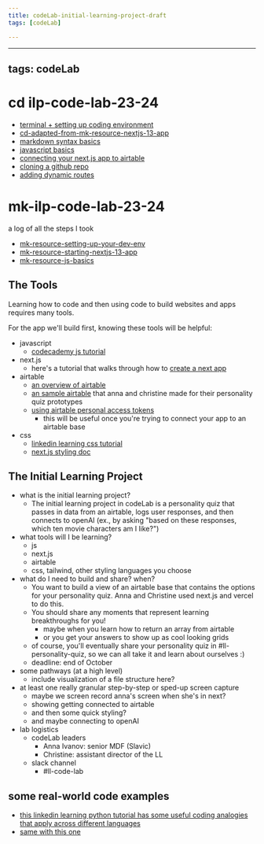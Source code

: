 ```yaml
---
title: codeLab-initial-learning-project-draft
tags: [codeLab]

---
```


---
tags: codeLab
---

# cd ilp-code-lab-23-24
* [terminal + setting up coding environment](https://hackmd.io/tDt-lhlZSninMyKj8S3xUA)
* [cd-adapted-from-mk-resource-nextjs-13-app](https://hackmd.io/T68tvR_YT5Og8X6JYb6pqw)
* [markdown syntax basics](https://hackmd.io/im0mHRWDRWakfC5JS84e_w?both)
* [javascript basics](https://hackmd.io/qz_n8IV4QAepX2Sha2bZew)
* [connecting your next.js app to airtable](https://hackmd.io/AhBpXa0TRneC0H_6QizCeA)
* [cloning a github repo](https://hackmd.io/KuxRCUEjTGuwZHMoWV7BJw)
* [adding dynamic routes](https://nextjs.org/docs/pages/building-your-application/routing/dynamic-routes)

# mk-ilp-code-lab-23-24

a log of all the steps I took

- [mk-resource-setting-up-your-dev-env](/1ym5sQYWQpycSLoQ3dnfCA)
- [mk-resource-starting-nextjs-13-app](/VUB0ZVLBQCa7DISuWKxchg)
- [mk-resource-js-basics](/vB8EsXlcTjym8yscIz7Dgg)



## The Tools

Learning how to code and then using code to build websites and apps requires many tools.

For the app we'll build first, knowing these tools will be helpful:
* javascript
    * [codecademy js tutorial](https://www.codecademy.com/learn/introduction-to-javascript)
* next.js
    * here's a tutorial that walks through how to [create a next app](https://nextjs.org/docs/app/building-your-application)
* airtable
    * [an overview of airtable](https://www.airtable.com/guides/start/airtable-basics)
    * [an sample airtable](https://airtable.com/app8kRRfha0CQ1hG2?) that anna and christine made for their personality quiz prototypes
    * [using airtable personal access tokens](https://airtable.com/developers/web/guides/personal-access-tokens)
        * this will be useful once you're trying to connect your app to an airtable base
* css
    * [linkedin learning css tutorial](https://www.linkedin.com/learning/css-essential-training-3)
    * [next.js styling doc](https://nextjs.org/docs/app/building-your-application/styling)

## The Initial Learning Project
- what is the initial learning project?
    - The initial learning project in codeLab is a personality quiz that passes in data from an airtable, logs user responses, and then connects to openAI (ex., by asking "based on these responses, which ten movie characters am I like?")
- what tools will I be learning?
    - js
    - next.js
    - airtable
    - css, tailwind, other styling languages you choose
- what do I need to build and share? when?
    - You want to build a view of an airtable base that contains the options for your personality quiz. Anna and Christine used next.js and vercel to do this. 
    - You should share any moments that represent learning breakthroughs for you!
        - maybe when you learn how to return an array from airtable
        - or you get your answers to show up as cool looking grids
    - of course, you'll eventually share your personality quiz in #ll-personality-quiz, so we can all take it and learn about ourselves :) 
    - deadline: end of October
- some pathways (at a high level)
    - include visualization of a file structure here?
- at least one really granular step-by-step or sped-up screen capture
    - maybe we screen record anna's screen when she's in next?
    - showing getting connected to airtable
    - and then some quick styling?
    - and maybe connecting to openAI
- lab logistics
    - codeLab leaders
        - Anna Ivanov: senior MDF (Slavic)
        - Christine: assistant director of the LL
    - slack channel
        - #ll-code-lab

## some real-world code examples
* [this linkedin learning python tutorial has some useful coding analogies that apply across different languages](https://www.linkedin.com/learning/programming-foundations-real-world-examples/what-you-should-know?resume=false&u=2194065)
* [same with this one](https://www.linkedin.com/learning/programming-foundations-object-oriented-design-3/encapsulation?u=2194065)